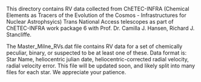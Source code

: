 This directory contains RV data collected from ChETEC-INFRA (Chemical Elements as Tracers of the Evolution of the Cosmos - Infrastructures for Nuclear Astrophsyics) Trans National Access telescopes as part of ChETEC-INFRA work package 6 with Prof. Dr. Camilla J. Hansen, Richard J. Stancliffe. 

The Master_Milne_RVs.dat file contains RV data for a set of chemically peculiar, binary, or suspected to be at least one of these. Data format is: Star Name, heliocentric julian date, heliocentric-corrected radial velocity, radial velocity error. This file will be updated soon, and likely split into many files for each star. We appreciate your patience.  
